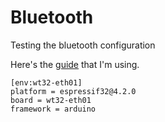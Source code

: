 # Bluetooth
Testing the bluetooth configuration

Here's the [guide](https://randomnerdtutorials.com/esp32-bluetooth-classic-arduino-ide/) that I'm using.

```
[env:wt32-eth01]
platform = espressif32@4.2.0
board = wt32-eth01
framework = arduino
```